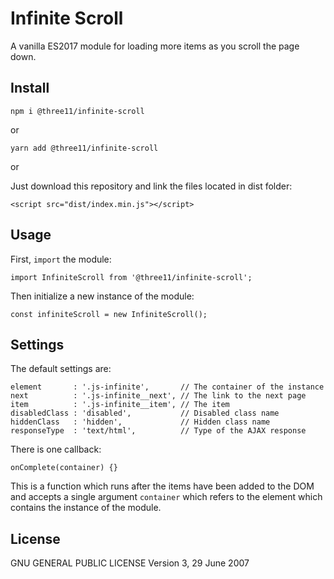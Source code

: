 # Infinite Scroll

A vanilla ES2017 module for loading more items as you scroll the page down.

## Install

```
npm i @three11/infinite-scroll
```

or

```
yarn add @three11/infinite-scroll
```

or

Just download this repository and link the files located in dist folder:

```
<script src="dist/index.min.js"></script>
```

## Usage

First, `import` the module:

```
import InfiniteScroll from '@three11/infinite-scroll';
```

Then initialize a new instance of the module:

```
const infiniteScroll = new InfiniteScroll();
```

## Settings

The default settings are:

```
element       : '.js-infinite',       // The container of the instance
next          : '.js-infinite__next', // The link to the next page
item          : '.js-infinite__item', // The item
disabledClass : 'disabled',           // Disabled class name
hiddenClass   : 'hidden',             // Hidden class name
responseType  : 'text/html',          // Type of the AJAX response
```

There is one callback:

```
onComplete(container) {}
```

This is a function which runs after the items have been added to the DOM and accepts a single argument `container` which refers to the element which contains the instance of the module.

## License

GNU GENERAL PUBLIC LICENSE
Version 3, 29 June 2007

